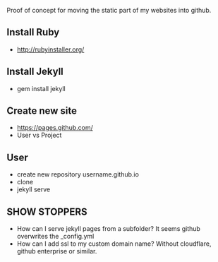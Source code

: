 Proof of concept for moving the static part of my websites into github.

## Install Ruby

* http://rubyinstaller.org/

## Install Jekyll

* gem install jekyll

## Create new site

* https://pages.github.com/
* User vs Project

## User

* create new repository username.github.io
* clone
* jekyll serve

## SHOW STOPPERS

* How can I serve jekyll pages from a subfolder? It seems github overwrites the _config.yml
* How can I add ssl to my custom domain name? Without cloudflare, github enterprise or similar.